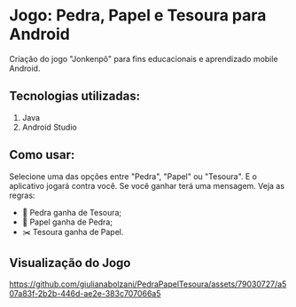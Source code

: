 # Jogo: Pedra, Papel e Tesoura para Android
Criação do jogo "Jonkenpô" para fins educacionais e aprendizado mobile Android.

## Tecnologias utilizadas: 
1. Java
2. Android Studio

## Como usar:
Selecione uma das opções entre "Pedra", "Papel" ou "Tesoura". E o aplicativo jogará contra você. 
Se você ganhar terá uma mensagem. Veja as regras:

- 🗿 Pedra ganha de Tesoura;
- 📜 Papel ganha de Pedra;
- ✂️ Tesoura ganha de Papel.

## Visualização do Jogo

https://github.com/giulianabolzani/PedraPapelTesoura/assets/79030727/a507a83f-2b2b-446d-ae2e-383c707066a5
